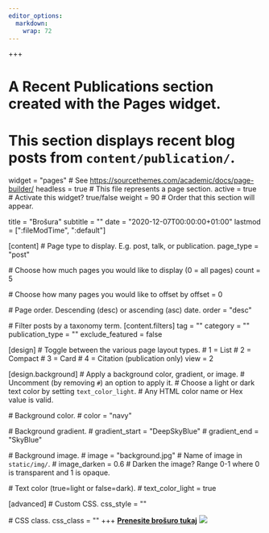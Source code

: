 ```yaml
---
editor_options: 
  markdown: 
    wrap: 72
---
```


+++

# A Recent Publications section created with the Pages widget.

# This section displays recent blog posts from `content/publication/`.

widget = "pages" \# See
<https://sourcethemes.com/academic/docs/page-builder/> headless = true
\# This file represents a page section. active = true \# Activate this
widget? true/false weight = 90 \# Order that this section will appear.

title = "Brošura" subtitle = "" date = "2020-12-07T00:00:00+01:00"
lastmod = \[":fileModTime", ":default"\]

\[content\] \# Page type to display. E.g. post, talk, or publication.
page_type = "post"

\# Choose how much pages you would like to display (0 = all pages) count
= 5

\# Choose how many pages you would like to offset by offset = 0

\# Page order. Descending (desc) or ascending (asc) date. order = "desc"

\# Filter posts by a taxonomy term. \[content.filters\] tag = ""
category = "" publication_type = "" exclude_featured = false

\[design\] \# Toggle between the various page layout types. \# 1 = List
\# 2 = Compact \# 3 = Card \# 4 = Citation (publication only) view = 2

\[design.background\] \# Apply a background color, gradient, or image.
\# Uncomment (by removing `#`) an option to apply it. \# Choose a light
or dark text color by setting `text_color_light`. \# Any HTML color name
or Hex value is valid.

\# Background color. \# color = "navy"

\# Background gradient. \# gradient_start = "DeepSkyBlue" \#
gradient_end = "SkyBlue"

\# Background image. \# image = "background.jpg" \# Name of image in
`static/img/`. \# image_darken = 0.6 \# Darken the image? Range 0-1
where 0 is transparent and 1 is opaque.

\# Text color (true=light or false=dark). \# text_color_light = true

\[advanced\] \# Custom CSS. css_style = ""

\# CSS class. css_class = "" +++
<a href="/img/brochure_SI.pdf" tabindex="-1"><strong>Prenesite brošuro
tukaj</strong></a> ![](/img/merged_SI.jpg)
